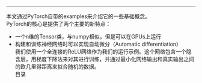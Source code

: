 

--------------------------------------------------------------------------------
 
本文通过PyTorch自带的examples来介绍它的一些基础概念。<br>
PyTorch的核心是提供了两个主要的新特点：<br>
* 一个n维的Tensor类，与numpy相似，但是可以在GPUs上运行<br>
* 构建和训练神经网络时可以实现自动微分（Automatic differentiation）<br>
  我们使用一个全连接的ReLU网络作为我们的运行示例。这个网络包含一个隐含层，用梯度下降法来对其进行训练，并通过最小化网络输出和真实输出之间的欧几里得距离来拟合随机的数据。<br>
目录<br>



